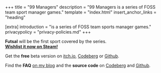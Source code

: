 +++
title = "99 Managers"
description = "99 Managers is a series of FOSS team sport manager games."
template = "index.html"
insert_anchor_links = "heading"

[extra]
introduction = "is a series of FOSS team sports manager games."
privacypolicy = "privacy-policies.md"
+++


**Futsal** will be the first sport covered by the series.  
**[Wishlist it now on Steam!](https://store.steampowered.com/app/3334770/99_Managers_Futsal_Edition/)**

Get the **free** beta version on
[itch.io](https://simondalvai.itch.io/99managers-futsal-edition),
[Codeberg](https://github.com/dulvui/99managers-futsal-edition/releases) or
[Github](https://codeberg.org/dulvui/99managers-futsal-edition/releases).

Find the **FAQ**
[on my blog](https://simondalvai.org/blog/99managers-futsal-faq/)
and the **source code** on 
[Codeberg](https://github.com/dulvui/99managers-futsal-edition) and
[Github](https://codeberg.org/dulvui/99managers-futsal-edition).
